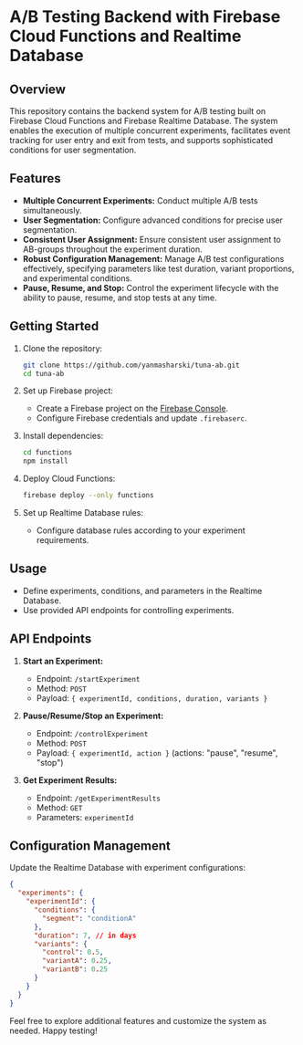 # A/B Testing Backend with Firebase Cloud Functions and Realtime Database

## Overview
This repository contains the backend system for A/B testing built on Firebase Cloud Functions and Firebase Realtime Database. The system enables the execution of multiple concurrent experiments, facilitates event tracking for user entry and exit from tests, and supports sophisticated conditions for user segmentation.

## Features
- **Multiple Concurrent Experiments:** Conduct multiple A/B tests simultaneously.
- **User Segmentation:** Configure advanced conditions for precise user segmentation.
- **Consistent User Assignment:** Ensure consistent user assignment to AB-groups throughout the experiment duration.
- **Robust Configuration Management:** Manage A/B test configurations effectively, specifying parameters like test duration, variant proportions, and experimental conditions.
- **Pause, Resume, and Stop:** Control the experiment lifecycle with the ability to pause, resume, and stop tests at any time.

## Getting Started
1. Clone the repository:
   ```bash
   git clone https://github.com/yanmasharski/tuna-ab.git
   cd tuna-ab
   ```

2. Set up Firebase project:
   - Create a Firebase project on the [Firebase Console](https://console.firebase.google.com/).
   - Configure Firebase credentials and update `.firebaserc`.

3. Install dependencies:
   ```bash
   cd functions
   npm install
   ```

4. Deploy Cloud Functions:
   ```bash
   firebase deploy --only functions
   ```

5. Set up Realtime Database rules:
   - Configure database rules according to your experiment requirements.

## Usage
- Define experiments, conditions, and parameters in the Realtime Database.
- Use provided API endpoints for controlling experiments.

## API Endpoints
1. **Start an Experiment:**
   - Endpoint: `/startExperiment`
   - Method: `POST`
   - Payload: `{ experimentId, conditions, duration, variants }`

2. **Pause/Resume/Stop an Experiment:**
   - Endpoint: `/controlExperiment`
   - Method: `POST`
   - Payload: `{ experimentId, action }` (actions: "pause", "resume", "stop")

3. **Get Experiment Results:**
   - Endpoint: `/getExperimentResults`
   - Method: `GET`
   - Parameters: `experimentId`

## Configuration Management
Update the Realtime Database with experiment configurations:
```json
{
  "experiments": {
    "experimentId": {
      "conditions": {
        "segment": "conditionA"
      },
      "duration": 7, // in days
      "variants": {
        "control": 0.5,
        "variantA": 0.25,
        "variantB": 0.25
      }
    }
  }
}
```

Feel free to explore additional features and customize the system as needed. Happy testing!
